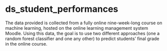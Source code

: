 # ds_student_performances
The data provided is collected from a fully online nine-week-long course on machine learning, hosted on the online learning management system Moodle. Using this data, the goal is to use two different approaches (one a random forest classifier and one any other) to predict students’ final grade in the online course.
